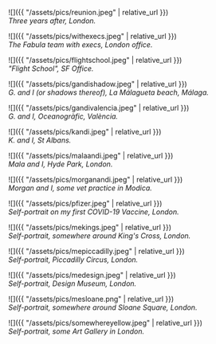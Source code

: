 ![]({{ "/assets/pics/reunion.jpeg" | relative_url }}) <br/>
*Three years after, London.*

![]({{ "/assets/pics/withexecs.jpeg" | relative_url }}) <br/>
*The Fabula team with execs, London office.*

![]({{ "/assets/pics/flightschool.jpeg" | relative_url }}) <br/>
*"Flight School", SF Office.*

![]({{ "/assets/pics/gandishadow.jpeg" | relative_url }}) <br/>
*G. and I (or shadows thereof), La Málagueta beach, Málaga.*

![]({{ "/assets/pics/gandivalencia.jpeg" | relative_url }}) <br/>
*G. and I, Oceanogràfic, València.*

![]({{ "/assets/pics/kandi.jpeg" | relative_url }}) <br/>
*K. and I, St Albans.*

![]({{ "/assets/pics/malaandi.jpeg" | relative_url }}) <br/>
*Mala and I, Hyde Park, London.*

![]({{ "/assets/pics/morganandi.jpeg" | relative_url }}) <br/>
*Morgan and I, some vet practice in Modica.*

![]({{ "/assets/pics/pfizer.jpeg" | relative_url }}) <br/>
*Self-portrait on my first COVID-19 Vaccine, London.*

![]({{ "/assets/pics/mekings.jpeg" | relative_url }}) <br/>
*Self-portrait, somewhere around King's Cross, London.*

![]({{ "/assets/pics/mepiccadilly.jpeg" | relative_url }}) <br/>
*Self-portrait, Piccadilly Circus, London.*

![]({{ "/assets/pics/medesign.jpeg" | relative_url }}) <br/>
*Self-portrait, Design Museum, London.*

![]({{ "/assets/pics/mesloane.png" | relative_url }}) <br/>
*Self-portrait, somewhere around Sloane Square, London.*

![]({{ "/assets/pics/somewhereyellow.jpeg" | relative_url }}) <br/>
*Self-portrait, some Art Gallery in London.*
